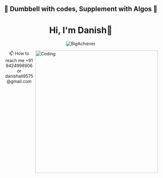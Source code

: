 <h2 align="center">🌟 Dumbbell with codes, Supplement with Algos 🌟</h2>


<h1 align="center">Hi, I'm Danish🤝</h1>
<p align="center"> <img src="https://komarev.com/ghpvc/?username=BigAchiever&label=Profile%20views&color=0e75b6&style=flat" alt="BigAchiever" /> </p>
<img align ="right" alt="Coding" width="400" src ="https://art.pixilart.com/56befb79971812c.gif">

<p align="center">📫 How to reach me +91 9424998906 or danishali9575@gmail.com</p>



